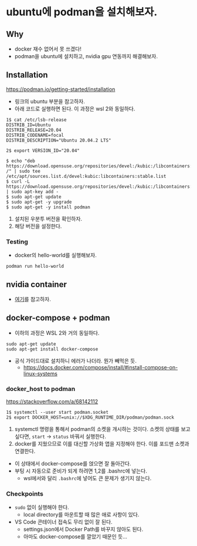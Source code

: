 # ubuntu에 podman을 설치해보자. 

## Why 

- docker 재수 없어서 못 쓰겠다! 
- podman을 ubuntu에 설치하고, nvidia gpu 연동까지 해결해보자. 

## Installation 

https://podman.io/getting-started/installation

- 링크의 ubuntu 부분을 참고하자. 
- 아래 코드로 실행하면 된다. 이 과정은 wsl 2와 동일하다. 

```shell
1$ cat /etc/lsb-release
DISTRIB_ID=Ubuntu
DISTRIB_RELEASE=20.04
DISTRIB_CODENAME=focal
DISTRIB_DESCRIPTION="Ubuntu 20.04.2 LTS"

2$ export VERSION_ID="20.04"

$ echo "deb https://download.opensuse.org/repositories/devel:/kubic:/libcontainers:/stable/xUbuntu_${VERSION_ID}/ /" | sudo tee /etc/apt/sources.list.d/devel:kubic:libcontainers:stable.list
$ curl -L https://download.opensuse.org/repositories/devel:/kubic:/libcontainers:/stable/xUbuntu_${VERSION_ID}/Release.key | sudo apt-key add -
$ sudo apt-get update
$ sudo apt-get -y upgrade
$ sudo apt-get -y install podman
```

1. 설치된 우분투 버전을 확인하자. 
2. 해당 버전을 설정한다. 

### Testing 

- docker의 hello-world를 실행해보자. 

```shell
podman run hello-world 
```

## nvidia container  

- [여기](https://github.com/anarinsk/til/blob/master/nvidia/nvidia-container.md#podman)를 참고하자. 

## docker-compose + podman

- 이하의 과정은 WSL 2와 거의 동일하다. 

```shell
sudo apt-get update 
sudo apt-get install docker-compose 
```

- 공식 가이드대로 설치하니 에러가 나더라. 뭔가 빼먹은 듯.   
    + https://docs.docker.com/compose/install/#install-compose-on-linux-systems

### docker_host to podman

https://stackoverflow.com/a/68142112

```shell
1$ systemctl --user start podman.socket
2$ export DOCKER_HOST=unix://$XDG_RUNTIME_DIR/podman/podman.sock
```

1. systemctl 명령을 통해서 podman의 소켓을 개시하는 것이다. 소켓의 상태를 보고 싶다면, `start` &rarr; `status` 바꿔서 실행한다. 
2. docker를 지웠으므로 이를 대신할 가상화 앱을 지정해야 한다. 이를 포드맨 소켓과 연결한다. 

- 이 상태에서 docker-compose를 얹으면 잘 돌아간다. 
- 부팅 시 자동으로 준비가 되게 하려면 1,2를 .bashrc에 넣는다. 
    + wsl에서와 달리 `.bashrc`에 넣어도 큰 문제가 생기지 않는다. 

### Checkpoints 

- `sudo` 없이 실행해야 한다. 
    + local directory를 마운트할 때 많은 애로 사항이 있다. 
- VS Code 콘테이너 접속도 무리 없이 잘 된다. 
    + settings.json에서 Docker Path를 바꾸지 않아도 된다. 
    + 아마도 docker-compose를 깔았기 때문인 듯... 